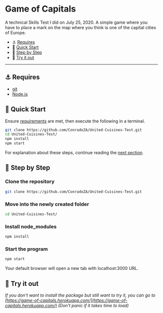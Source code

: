 # Game of Capitals

A technical Skills Test I did on July 25, 2020.
A simple game where you have to place a mark on the map where you think is one of the capital cities of Europe.

- ⚓ [Requires](#user-content-requires)
- 🏁 [Quick Start](#user-content-quick-start)
- 🚥 [Step by Step](#user-content-step-by-step)
- 🚀 [Try it out](#user-content-try-it-out)

---

## ⚓ Requires

- [git](https://git-scm.com/book/en/v2/Getting-Started-Installing-Git)
- [Node.js](https://nodejs.org)

## 🏁 Quick Start

Ensure [requirements](#user-content-requires) are met, then execute the following in a terminal.

```bash
git clone https://github.com/ConradoZA/United-Cuisines-Test.git
cd United-Cuisines-Test/
npm install
npm start

```

For explanation about these steps, continue reading the [next section](#user-content-step-by-step).

## 🚥 Step by Step

### Clone the repository

```bash
git clone https://github.com/ConradoZA/United-Cuisines-Test.git
```

### Move into the newly created folder

```bash
cd United-Cuisines-Test/
```

### Install node_modules

```bash
npm install
```

### Start the program

```bash
npm start
```

Your default browser will open a new tab with localhost:3000 URL.

## 🚀 Try it out

_If you don't want to install the package but still want to try it, you can go to [https://game-of-capitals.herokuapp.com/](https://game-of-capitals.herokuapp.com/)_
_(Don't panic if it takes time to load)_
